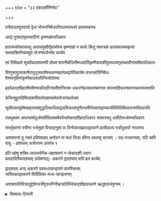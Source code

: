 +++
title = "३२  एकादशीनिर्णयः"

+++

तत्रैकादश्युपवासो द्वेधा भोजननिषेधपरिपालनात्मको व्रतात्मकश्च  

आद्ये पुत्रवद‌गृहस्थादीनां कृष्णपक्षेप्यधिकारः  

व्रतात्मकोपवासस्तु अपत्ययुक्तैर्गृहस्थैश्च कृष्णपक्षे न कार्यः किंतु समन्त्रकं व्रतसंकल्पमकृत्वा यथाशक्तिनियमयुतं भोजनवर्जनमेव कार्यम

एवं तिथिक्षये शुक्लैकादश्यामपि ज्ञेयम शयनीबोधिनीमध्यवर्तिकृष्णैकादशीषुसापत्यगृहस्थादीनांसर्वेषामधिकारः

विष्णुसायुज्यकामैरायुःपुत्रकामैश्चकाम्यव्रतंपक्षद्वयेपिकार्यम तत्रनकोपिनिषेधः वैष्णवगृहिणांकृष्णैकादश्यपिनित्योपोश्या

इदमेकादशीव्रतंशैववैष्णवसौरादीनांसर्वेशांनित्यम अकरणेप्रत्यवायश्रवणात संपत्त्यादिफलश्रवनात्काम्यंचभवति

केचिन्मुहूरादिमितदशमीसत्वेदशम्यामेवभोजनंकर्तव्यम

सूर्योदयात्पूर्वमेवप्रवृत्तायांशुद्धाधिकाधिकद्वादशिकायांतुनैरन्तर्येणोपवासद्वय्म्कार्यमितितिथिपालनमपिवदनति

तन्नयुक्तम अष्टमवर्षादूर्ध्वमशीतितमवर्षपर्यन्तमेकादशीव्रताधिकारः शक्तस्यतु अशीतेरूर्ध्वमप्यधिकारः

सभर्तृकाणां स्त्रीणा भर्त्रनुज्ञां पित्राद्यनुज्ञां वा विनोपवासव्रताद्याचरणे व्रतवैफल्यं भर्त्रायुःक्षयो नरकश्च  

अशक्तानां तु नक्तं हविष्यान्नम् अनोदनं वा फलं तिलाः क्षीरम् अथाम्बु चाज्यम् । यत्-पञ्चगव्यम्, यदि चापि वायुः - प्रशस्तम् अत्रोत्तरम् उत्तरंच १

इति पक्षेषु शक्ति-तारतम्येनैक-पक्षाश्रयणं न त्वेकादशी-त्यागः  
प्रमादादिनैकादश्याम् उपोषणाद्य्- अकरणे द्वादश्याम् वापि व्रतं कार्यम्

द्वादश्याम् अप्य् अकरणे यवमध्यचान्द्रायणं प्रायश्चित्तम्  
नास्तिकाद्याकरणे पिपीलिका-मध्य-चान्द्रायणम्

अशक्तपतिपित्राद्युद्देशेनस्त्रीपुत्रभगिनीभ्रात्रादिभिरेकादशीव्रताचरणे ऋतुशतजंपुण्यम् ।


<details><summary>विश्वास-टिप्पनी</summary>

आशौचे ऽपि नित्यव्रतं कर्तुम् उचितम् इति स्मृतिकाराः। 
</details>
